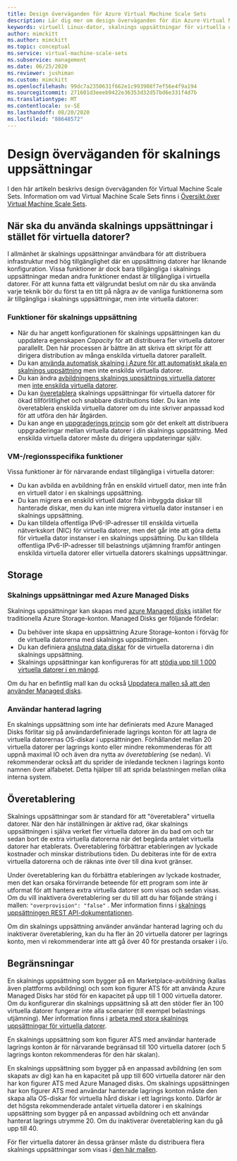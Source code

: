 ```yaml
---
title: Design överväganden för Azure Virtual Machine Scale Sets
description: Lär dig mer om design överväganden för din Azure-Virtual Machine Scale Sets. Jämför skalnings uppsättnings funktioner med VM-funktioner.
keywords: virtuell Linux-dator, skalnings uppsättningar för virtuella datorer
author: mimckitt
ms.author: mimckitt
ms.topic: conceptual
ms.service: virtual-machine-scale-sets
ms.subservice: management
ms.date: 06/25/2020
ms.reviewer: jushiman
ms.custom: mimckitt
ms.openlocfilehash: 99dc7a2350631f662e1c993908f7ef56e4f9a194
ms.sourcegitcommit: 271601d3eeeb9422e36353d32d57bd6e331f4d7b
ms.translationtype: MT
ms.contentlocale: sv-SE
ms.lasthandoff: 08/20/2020
ms.locfileid: "88648572"
---
```

# <a name="design-considerations-for-scale-sets"></a>Design överväganden för skalnings uppsättningar
I den här artikeln beskrivs design överväganden för Virtual Machine Scale Sets. Information om vad Virtual Machine Scale Sets finns i [Översikt över Virtual Machine Scale Sets](./overview.md).

## <a name="when-to-use-scale-sets-instead-of-virtual-machines"></a>När ska du använda skalnings uppsättningar i stället för virtuella datorer?
I allmänhet är skalnings uppsättningar användbara för att distribuera infrastruktur med hög tillgänglighet där en uppsättning datorer har liknande konfiguration. Vissa funktioner är dock bara tillgängliga i skalnings uppsättningar medan andra funktioner endast är tillgängliga i virtuella datorer. För att kunna fatta ett välgrundat beslut om när du ska använda varje teknik bör du först ta en titt på några av de vanliga funktionerna som är tillgängliga i skalnings uppsättningar, men inte virtuella datorer:

### <a name="scale-set-specific-features"></a>Funktioner för skalnings uppsättning

- När du har angett konfigurationen för skalnings uppsättningen kan du uppdatera egenskapen *Capacity* för att distribuera fler virtuella datorer parallellt. Den här processen är bättre än att skriva ett skript för att dirigera distribution av många enskilda virtuella datorer parallellt.
- Du kan [använda automatisk skalning i Azure för att automatiskt skala en skalnings uppsättning](./virtual-machine-scale-sets-autoscale-overview.md) men inte enskilda virtuella datorer.
- Du kan ändra [avbildningens skalnings uppsättnings virtuella datorer](/rest/api/compute/virtualmachinescalesets/reimage) men [inte enskilda virtuella datorer](/rest/api/compute/virtualmachines).
- Du kan [överetablera](#overprovisioning) skalnings uppsättningar för virtuella datorer för ökad tillförlitlighet och snabbare distributions tider. Du kan inte överetablera enskilda virtuella datorer om du inte skriver anpassad kod för att utföra den här åtgärden.
- Du kan ange en [uppgraderings princip](./virtual-machine-scale-sets-upgrade-scale-set.md) som gör det enkelt att distribuera uppgraderingar mellan virtuella datorer i din skalnings uppsättning. Med enskilda virtuella datorer måste du dirigera uppdateringar själv.

### <a name="vm-specific-features"></a>VM-/regionsspecifika funktioner

Vissa funktioner är för närvarande endast tillgängliga i virtuella datorer:

- Du kan avbilda en avbildning från en enskild virtuell dator, men inte från en virtuell dator i en skalnings uppsättning.
- Du kan migrera en enskild virtuell dator från inbyggda diskar till hanterade diskar, men du kan inte migrera virtuella dator instanser i en skalnings uppsättning.
- Du kan tilldela offentliga IPv6-IP-adresser till enskilda virtuella nätverkskort (NIC) för virtuella datorer, men det går inte att göra detta för virtuella dator instanser i en skalnings uppsättning. Du kan tilldela offentliga IPv6-IP-adresser till belastnings utjämning framför antingen enskilda virtuella datorer eller virtuella datorers skalnings uppsättningar.

## <a name="storage"></a>Storage

### <a name="scale-sets-with-azure-managed-disks"></a>Skalnings uppsättningar med Azure Managed Disks
Skalnings uppsättningar kan skapas med [azure Managed disks](../virtual-machines/managed-disks-overview.md) istället för traditionella Azure Storage-konton. Managed Disks ger följande fördelar:
- Du behöver inte skapa en uppsättning Azure Storage-konton i förväg för de virtuella datorerna med skalnings uppsättningen.
- Du kan definiera [anslutna data diskar](virtual-machine-scale-sets-attached-disks.md) för de virtuella datorerna i din skalnings uppsättning.
- Skalnings uppsättningar kan konfigureras för att [stödja upp till 1 000 virtuella datorer i en mängd](virtual-machine-scale-sets-placement-groups.md). 

Om du har en befintlig mall kan du också [Uppdatera mallen så att den använder Managed disks](virtual-machine-scale-sets-convert-template-to-md.md).

### <a name="user-managed-storage"></a>Användar hanterad lagring
En skalnings uppsättning som inte har definierats med Azure Managed Disks förlitar sig på användardefinierade lagrings konton för att lagra de virtuella datorernas OS-diskar i uppsättningen. Förhållandet mellan 20 virtuella datorer per lagrings konto eller mindre rekommenderas för att uppnå maximal IO och även dra nytta av _överetablering_ (se nedan). Vi rekommenderar också att du sprider de inledande tecknen i lagrings konto namnen över alfabetet. Detta hjälper till att sprida belastningen mellan olika interna system. 


## <a name="overprovisioning"></a>Överetablering
Skalnings uppsättningar som är standard för att "överetablera" virtuella datorer. När den här inställningen är aktive rad, ökar skalnings uppsättningen i själva verket fler virtuella datorer än du bad om och tar sedan bort de extra virtuella datorerna när det begärda antalet virtuella datorer har etablerats. Överetablering förbättrar etableringen av lyckade kostnader och minskar distributions tiden. Du debiteras inte för de extra virtuella datorerna och de räknas inte över till dina kvot gränser.

Under överetablering kan du förbättra etableringen av lyckade kostnader, men det kan orsaka förvirrande beteende för ett program som inte är utformat för att hantera extra virtuella datorer som visas och sedan visas. Om du vill inaktivera överetablering ser du till att du har följande sträng i mallen: `"overprovision": "false"` . Mer information finns i [skalnings uppsättningen REST API-dokumentationen](/rest/api/virtualmachinescalesets/create-or-update-a-set).

Om din skalnings uppsättning använder användar hanterad lagring och du inaktiverar överetablering, kan du ha fler än 20 virtuella datorer per lagrings konto, men vi rekommenderar inte att gå över 40 för prestanda orsaker i i/o. 

## <a name="limits"></a>Begränsningar
En skalnings uppsättning som bygger på en Marketplace-avbildning (kallas även plattforms avbildning) och som kon figurer ATS för att använda Azure Managed Disks har stöd för en kapacitet på upp till 1 000 virtuella datorer. Om du konfigurerar din skalnings uppsättning så att den stöder fler än 100 virtuella datorer fungerar inte alla scenarier (till exempel belastnings utjämning). Mer information finns i [arbeta med stora skalnings uppsättningar för virtuella datorer](virtual-machine-scale-sets-placement-groups.md). 

En skalnings uppsättning som kon figurer ATS med användar hanterade lagrings konton är för närvarande begränsad till 100 virtuella datorer (och 5 lagrings konton rekommenderas för den här skalan).

En skalnings uppsättning som bygger på en anpassad avbildning (en som skapats av dig) kan ha en kapacitet på upp till 600 virtuella datorer när den har kon figurer ATS med Azure Managed disks. Om skalnings uppsättningen har kon figurer ATS med användar hanterade lagrings konton måste den skapa alla OS-diskar för virtuella hård diskar i ett lagrings konto. Därför är det högsta rekommenderade antalet virtuella datorer i en skalnings uppsättning som bygger på en anpassad avbildning och ett användar hanterat lagrings utrymme 20. Om du inaktiverar överetablering kan du gå upp till 40.

För fler virtuella datorer än dessa gränser måste du distribuera flera skalnings uppsättningar som visas i [den här mallen](https://github.com/Azure/azure-quickstart-templates/tree/master/301-custom-images-at-scale).
